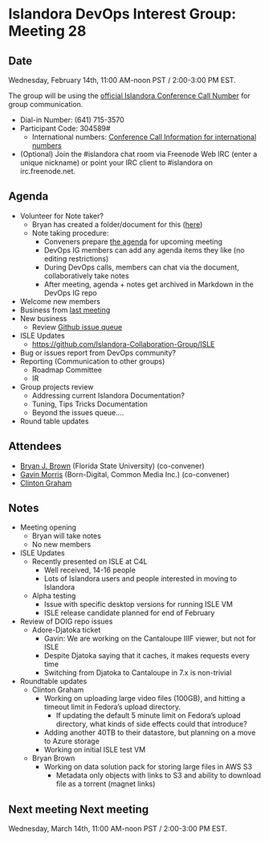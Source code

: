 # Islandora DevOps Interest Group: Meeting 28

## Date
Wednesday, February 14th, 11:00 AM-noon PST / 2:00-3:00 PM EST.

The group will be using the [official Islandora Conference Call Number](https://www.freeconferencecallhd.com/webrtc) for group communication.   
- Dial-in Number: (641) 715-3570    
- Participant Code: 304589#   
  - International numbers: [Conference Call Information for international numbers](https://github.com/Islandora-CLAW/CLAW/wiki/Conference-Call-Information)    
- (Optional) Join the #islandora chat room via Freenode Web IRC (enter a unique nickname) or point your IRC client to #islandora on irc.freenode.net.

## Agenda
- Volunteer for Note taker?    
  - Bryan has created a folder/document for this ([here](http://bit.ly/devops-agenda))   
  - Note taking procedure:   
    - Conveners prepare [the agenda](http://bit.ly/devops-agenda) for upcoming meeting   
    - DevOps IG members can add any agenda items they like (no editing restrictions)   
    - During DevOps calls, members can chat via the document, collaboratively take notes  
    - After meeting, agenda + notes get archived in Markdown in the DevOps IG repo   
- Welcome new members   
- Business from [last meeting](https://github.com/islandora-interest-groups/Islandora-DevOps-Interest-Group/blob/master/meetings/27.md)   
- New business   
  - Review [Github issue queue](https://github.com/islandora-interest-groups/Islandora-DevOps-Interest-Group/issues)   
- ISLE Updates  
  - https://github.com/Islandora-Collaboration-Group/ISLE   
- Bug or issues report from DevOps community?  
- Reporting (Communication to other groups)   
  * Roadmap Committee  
  * IR   
- Group projects review   
  * Addressing current Islandora Documentation?  
  * Tuning, Tips Tricks Documentation   
  * Beyond the issues queue....  
- Round table updates   

## Attendees
- [Bryan J. Brown](https://github.com/bryjbrown) (Florida State University) (co-convener)
- [Gavin Morris](https://github.com/g7morris) (Born-Digital, Common Media Inc.) (co-convener)
- [Clinton Graham](https://github.com/ctgraham)

## Notes

- Meeting opening
  - Bryan will take notes
  - No new members
- ISLE Updates
  - Recently presented on ISLE at C4L
    - Well received, 14-16 people
    - Lots of Islandora users and people interested in moving to Islandora
  - Alpha testing
    - Issue with specific desktop versions for running ISLE VM
    - ISLE release candidate planned for end of February
- Review of DOIG repo issues
  - Adore-Djatoka ticket
    - Gavin: We are working on the Cantaloupe IIIF viewer, but not for ISLE
    - Despite Djatoka saying that it caches, it makes requests every time
    - Switching from Djatoka to Cantaloupe in 7.x is non-trivial
- Roundtable updates
  - Clinton Graham
    - Working on uploading large video files (100GB), and hitting a timeout limit in Fedora’s upload directory.
      - If updating the default 5 minute limit on Fedora’s upload directory, what kinds of side effects could that introduce?
    - Adding another 40TB to their datastore, but planning on a move to Azure storage
    - Working on initial ISLE test VM
  - Bryan Brown
    - Working on data solution pack for storing large files in AWS S3
      - Metadata only objects with links to S3 and ability to download file as a torrent (magnet links)

## Next meeting Next meeting
Wednesday, March 14th, 11:00 AM-noon PST / 2:00-3:00 PM EST.

